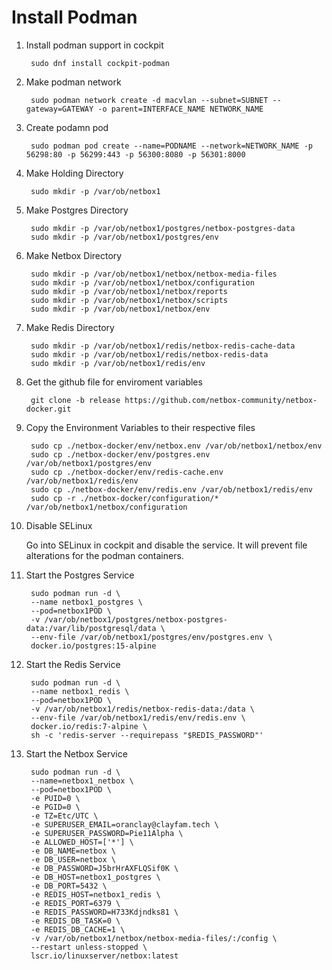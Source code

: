 # Install Podman
1. Install podman support in cockpit

		sudo dnf install cockpit-podman

1. Make podman network

		sudo podman network create -d macvlan --subnet=SUBNET --gateway=GATEWAY -o parent=INTERFACE_NAME NETWORK_NAME

1. Create podamn pod

		sudo podman pod create --name=PODNAME --network=NETWORK_NAME -p 56298:80 -p 56299:443 -p 56300:8080 -p 56301:8000

1. Make Holding Directory

		sudo mkdir -p /var/ob/netbox1

1. Make Postgres Directory

		sudo mkdir -p /var/ob/netbox1/postgres/netbox-postgres-data
		sudo mkdir -p /var/ob/netbox1/postgres/env

1. Make Netbox Directory

		sudo mkdir -p /var/ob/netbox1/netbox/netbox-media-files
		sudo mkdir -p /var/ob/netbox1/netbox/configuration
		sudo mkdir -p /var/ob/netbox1/netbox/reports
		sudo mkdir -p /var/ob/netbox1/netbox/scripts
		sudo mkdir -p /var/ob/netbox1/netbox/env

1. Make Redis Directory

		sudo mkdir -p /var/ob/netbox1/redis/netbox-redis-cache-data
		sudo mkdir -p /var/ob/netbox1/redis/netbox-redis-data
		sudo mkdir -p /var/ob/netbox1/redis/env

1. Get the github file for enviroment variables

		git clone -b release https://github.com/netbox-community/netbox-docker.git

1. Copy the Environment Variables to their respective files

		sudo cp ./netbox-docker/env/netbox.env /var/ob/netbox1/netbox/env
		sudo cp ./netbox-docker/env/postgres.env /var/ob/netbox1/postgres/env
		sudo cp ./netbox-docker/env/redis-cache.env /var/ob/netbox1/redis/env
		sudo cp ./netbox-docker/env/redis.env /var/ob/netbox1/redis/env
		sudo cp -r ./netbox-docker/configuration/* /var/ob/netbox1/netbox/configuration

1. Disable SELinux

	Go into SELinux in cockpit and disable the service. It will prevent file alterations for the podman containers.

1. Start the Postgres Service

		sudo podman run -d \
		--name netbox1_postgres \
		--pod=netbox1POD \
		-v /var/ob/netbox1/postgres/netbox-postgres-data:/var/lib/postgresql/data \
		--env-file /var/ob/netbox1/postgres/env/postgres.env \
		docker.io/postgres:15-alpine

1. Start the Redis Service

		sudo podman run -d \
		--name netbox1_redis \
		--pod=netbox1POD \
		-v /var/ob/netbox1/redis/netbox-redis-data:/data \
		--env-file /var/ob/netbox1/redis/env/redis.env \
		docker.io/redis:7-alpine \
		sh -c 'redis-server --requirepass "$REDIS_PASSWORD"'

1. Start the Netbox Service

		sudo podman run -d \
		--name=netbox1_netbox \
		--pod=netbox1POD \
		-e PUID=0 \
		-e PGID=0 \
		-e TZ=Etc/UTC \
		-e SUPERUSER_EMAIL=oranclay@clayfam.tech \
		-e SUPERUSER_PASSWORD=Pie11Alpha \
		-e ALLOWED_HOST=['*'] \
		-e DB_NAME=netbox \
		-e DB_USER=netbox \
		-e DB_PASSWORD=J5brHrAXFLQSif0K \
		-e DB_HOST=netbox1_postgres \
		-e DB_PORT=5432 \
		-e REDIS_HOST=netbox1_redis \
		-e REDIS_PORT=6379 \
		-e REDIS_PASSWORD=H733Kdjndks81 \
		-e REDIS_DB_TASK=0 \
		-e REDIS_DB_CACHE=1 \
		-v /var/ob/netbox1/netbox/netbox-media-files/:/config \
		--restart unless-stopped \
		lscr.io/linuxserver/netbox:latest

